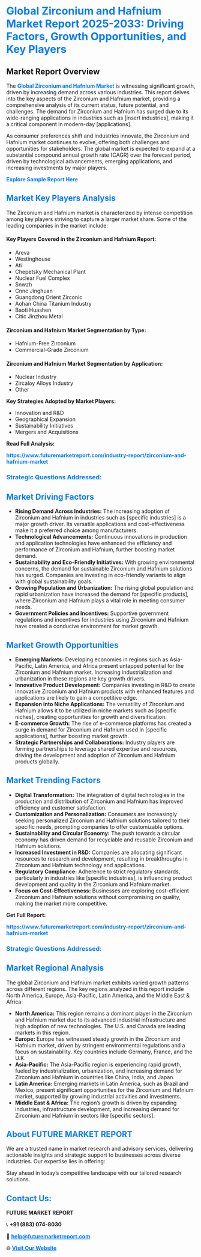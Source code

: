 <h1 style="color: #007BFF;">Global Zirconium and Hafnium Market Report 2025-2033: Driving Factors, Growth Opportunities, and Key Players</h1>

<section id="overview">
<h2>Market Report Overview</h2>
<p>The <a href="https://www.futuremarketreport.com/industry-report/zirconium-and-hafnium-market" style="color: #007BFF; text-decoration: none;"><strong>Global Zirconium and Hafnium Market</strong></a> is witnessing significant growth, driven by increasing demand across various industries. This report delves into the key aspects of the Zirconium and Hafnium market, providing a comprehensive analysis of its current status, future potential, and challenges. The demand for Zirconium and Hafnium has surged due to its wide-ranging applications in industries such as [insert industries], making it a critical component in modern-day [applications].</p>
<p>As consumer preferences shift and industries innovate, the Zirconium and Hafnium market continues to evolve, offering both challenges and opportunities for stakeholders. The global market is expected to expand at a substantial compound annual growth rate (CAGR) over the forecast period, driven by technological advancements, emerging applications, and increasing investments by major players.</p>
</section>

<section id="overview">
<p><a href="https://www.futuremarketreport.com/request-sample/reportId=30816" style="color: #007BFF; text-decoration: none;"><strong>Explore Sample Report Here</strong></a></p>
</section>

<section id="key-players">
<h2 style="color: #007BFF;">Market Key Players Analysis</h2>
<p>The Zirconium and Hafnium market is characterized by intense competition among key players striving to capture a larger market share. Some of the leading companies in the market include:</p>
<h4>Key Players Covered in the Zirconium and Hafnium Report:</h4>
<ul><li>Areva</li><li>Westinghouse</li><li>Ati</li><li>Chepetsky Mechanical Plant</li><li>Nuclear Fuel Complex</li><li>Snwzh</li><li>Cnnc Jinghuan</li><li>Guangdong Orient Zirconic</li><li>Aohan China Titanium Industry</li><li>Baoti Huashen</li><li>Citic Jinzhou Metal</li></ul>
<h4>Zirconium and Hafnium Market Segmentation by Type:</h4>
<ul><li>Hafnium-Free Zirconium</li><li>Commercial-Grade Zirconium</li></ul>

<h4>Zirconium and Hafnium Market Segmentation by Application:</h4>
<ul><li>Nuclear Industry</li><li>Zircaloy Alloys Industry</li><li>Other</li></ul>
<p><strong>Key Strategies Adopted by Market Players:</strong></p>
<ul>
<li>Innovation and R&D</li>
<li>Geographical Expansion</li>
<li>Sustainability Initiatives</li>
<li>Mergers and Acquisitions</li>
</ul>
</section>

<section>
<p><strong>Read Full Analysis: </strong></p><a href="https://www.futuremarketreport.com/industry-report/zirconium-and-hafnium-market" style="color: #007BFF; text-decoration: none;"><strong>https://www.futuremarketreport.com/industry-report/zirconium-and-hafnium-market</strong></a>
<h3 style="color: #007BFF;">Strategic Questions Addressed:</h3>
</section>

<section id="driving-factors">
<h2 style="color: #007BFF;">Market Driving Factors</h2>
<ul>
<li><strong>Rising Demand Across Industries:</strong> The increasing adoption of Zirconium and Hafnium in industries such as [specific industries] is a major growth driver. Its versatile applications and cost-effectiveness make it a preferred choice among manufacturers.</li>
<li><strong>Technological Advancements:</strong> Continuous innovations in production and application technologies have enhanced the efficiency and performance of Zirconium and Hafnium, further boosting market demand.</li>
<li><strong>Sustainability and Eco-Friendly Initiatives:</strong> With growing environmental concerns, the demand for sustainable Zirconium and Hafnium solutions has surged. Companies are investing in eco-friendly variants to align with global sustainability goals.</li>
<li><strong>Growing Population and Urbanization:</strong> The rising global population and rapid urbanization have increased the demand for [specific products], where Zirconium and Hafnium plays a vital role in meeting consumer needs.</li>
<li><strong>Government Policies and Incentives:</strong> Supportive government regulations and incentives for industries using Zirconium and Hafnium have created a conducive environment for market growth.</li>
</ul>
</section>

<section id="growth-opportunities">
<h2 style="color: #007BFF;">Market Growth Opportunities</h2>
<ul>
<li><strong>Emerging Markets:</strong> Developing economies in regions such as Asia-Pacific, Latin America, and Africa present untapped potential for the Zirconium and Hafnium market. Increasing industrialization and urbanization in these regions are key growth drivers.</li>
<li><strong>Innovative Product Development:</strong> Companies investing in R&D to create innovative Zirconium and Hafnium products with enhanced features and applications are likely to gain a competitive edge.</li>
<li><strong>Expansion into Niche Applications:</strong> The versatility of Zirconium and Hafnium allows it to be utilized in niche markets such as [specific niches], creating opportunities for growth and diversification.</li>
<li><strong>E-commerce Growth:</strong> The rise of e-commerce platforms has created a surge in demand for Zirconium and Hafnium used in [specific applications], further boosting market growth.</li>
<li><strong>Strategic Partnerships and Collaborations:</strong> Industry players are forming partnerships to leverage shared expertise and resources, driving the development and adoption of Zirconium and Hafnium products globally.</li>
</ul>
</section>

<section id="trending-factors">
<h2 style="color: #007BFF;">Market Trending Factors</h2>
<ul>
<li><strong>Digital Transformation:</strong> The integration of digital technologies in the production and distribution of Zirconium and Hafnium has improved efficiency and customer satisfaction.</li>
<li><strong>Customization and Personalization:</strong> Consumers are increasingly seeking personalized Zirconium and Hafnium solutions tailored to their specific needs, prompting companies to offer customizable options.</li>
<li><strong>Sustainability and Circular Economy:</strong> The push towards a circular economy has driven demand for recyclable and reusable Zirconium and Hafnium solutions.</li>
<li><strong>Increased Investment in R&D:</strong> Companies are allocating significant resources to research and development, resulting in breakthroughs in Zirconium and Hafnium technology and applications.</li>
<li><strong>Regulatory Compliance:</strong> Adherence to strict regulatory standards, particularly in industries like [specific industries], is influencing product development and quality in the Zirconium and Hafnium market.</li>
<li><strong>Focus on Cost-Effectiveness:</strong> Businesses are exploring cost-efficient Zirconium and Hafnium solutions without compromising on quality, making the market more competitive.</li>
</ul>
</section>

<section>
<p><strong>Get Full Report: </strong></p><a href="https://www.futuremarketreport.com/industry-report/zirconium-and-hafnium-market" style="color: #007BFF; text-decoration: none;"><strong>https://www.futuremarketreport.com/industry-report/zirconium-and-hafnium-market</strong></a>
<h3 style="color: #007BFF;">Strategic Questions Addressed:</h3>
</section>


<section id="regional-analysis">
<h2 style="color: #007BFF;">Market Regional Analysis</h2>
<p>The global Zirconium and Hafnium market exhibits varied growth patterns across different regions. The key regions analyzed in this report include North America, Europe, Asia-Pacific, Latin America, and the Middle East & Africa:</p>
<ul>
<li><strong>North America:</strong> This region remains a dominant player in the Zirconium and Hafnium market due to its advanced industrial infrastructure and high adoption of new technologies. The U.S. and Canada are leading markets in this region.</li>
<li><strong>Europe:</strong> Europe has witnessed steady growth in the Zirconium and Hafnium market, driven by stringent environmental regulations and a focus on sustainability. Key countries include Germany, France, and the U.K.</li>
<li><strong>Asia-Pacific:</strong> The Asia-Pacific region is experiencing rapid growth, fueled by industrialization, urbanization, and increasing demand for Zirconium and Hafnium in countries like China, India, and Japan.</li>
<li><strong>Latin America:</strong> Emerging markets in Latin America, such as Brazil and Mexico, present significant opportunities for the Zirconium and Hafnium market, supported by growing industrial activities and investments.</li>
<li><strong>Middle East & Africa:</strong> The region’s growth is driven by expanding industries, infrastructure development, and increasing demand for Zirconium and Hafnium in sectors like [specific sectors].</li>
</ul>
</section>

<footer>
<h2 style="color: #007BFF;">About FUTURE MARKET REPORT</h2>
<p>We are a trusted name in market research and advisory services, delivering actionable insights and strategic support to businesses across diverse industries. Our expertise lies in offering:</p>

<p>Stay ahead in today’s competitive landscape with our tailored research solutions.</p>

<h2 style="color: #007BFF;">Contact Us:</h2>
<p><strong>FUTURE MARKET REPORT</strong></p>
<p>📞 <strong>+91 (883) 074-8030</strong></p>
<p>📧 <strong><a href="mailto:help@futuremarketreport.com" style="color: #007BFF;">help@futuremarketreport.com</a></strong></p>
<p>🌐 <strong><a href="https://www.futuremarketreport.com/" style="color: #007BFF;">Visit Our Website</a></strong></p>
</footer>